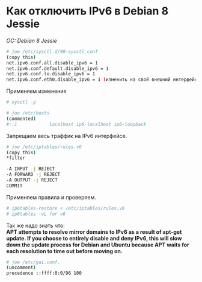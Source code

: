# Как отключить IPv6 в Debian 8 Jessie
*OC: Debian 8 Jessie*

```bash
# joe /etc/sysctl.d/99-sysctl.conf
(copy this)
net.ipv6.conf.all.disable_ipv6 = 1
net.ipv6.conf.default.disable_ipv6 = 1
net.ipv6.conf.lo.disable_ipv6 = 1
net.ipv6.conf.eth0.disable_ipv6 = 1 (изменить на свой внешний интерфейс)
```
Применяем изменения
```bash
# sysctl -p
```
```bash
# joe /etc/hosts
(commented)
#::1            localhost ip6-localhost ip6-loopback
```
Запрещаем весь траффик на IPv6 интерфейсе. 
```bash
# joe /etc/iptables/rules.v6
(copy this)
*filter

-A INPUT -j REJECT
-A FORWARD -j REJECT
-A OUTPUT -j REJECT
COMMIT
```
Применяем правила и проверяем.
```bash
# ip6tables-restore < /etc/iptables/rules.v6
# ip6tables -vL for v6
```

Так же надо знать что:  
**APT attempts to resolve mirror domains to IPv6 as a result of apt-get update. If you choose to entirely disable and deny IPv6, this will slow down the update process for Debian and Ubuntu because APT waits for each resolution to time out before moving on.**

```bash
# joe /etc/gai.conf.
(uncomment)
precedence ::ffff:0:0/96 100
```



